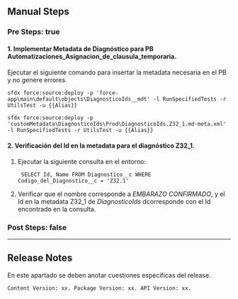 ## Manual Steps
### Pre Steps: true

#### 1. Implementar Metadata de Diagnóstico para PB Automatizaciones_Asignacion_de_clausula_temporaria.

Ejecutar el siguiente comando para insertar la metadata necesaria en el PB y no genere errores.

	sfdx force:source:deploy -p 'force-app\main\default\objects\DiagnosticoIds__mdt' -l RunSpecifiedTests -r UtilsTest -u {{Alias}}

	sfdx force:source:deploy -p 'customMetadata\DiagnosticoIds\Prod\DiagnosticoIds.Z32_1.md-meta.xml' -l RunSpecifiedTests -r UtilsTest -u {{Alias}}

#### 2. Verificación del Id en la metadata para el diagnóstico Z32_1.

1. Ejecutar la siguiente consulta en el entorno:

		SELECT Id, Name FROM Diagnostico__c WHERE Codigo_del_Diagnostico__c = 'Z32.1'

2. Verificar que el nombre corresponde a *EMBARAZO CONFIRMADO*, y el Id en la metadata Z32_1 de *DiagnosticoIds* dcorresponde con el Id encontrado en la consulta.




### Post Steps: false


--------

## Release Notes

En este apartado se deben anotar cuestiones específicas del release.

`Content Version: xx.
Package Version: xx.
API Version: xx.`